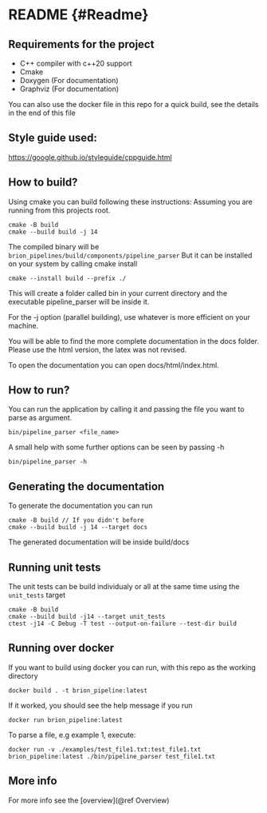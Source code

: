 # README {#Readme}
## Requirements for the project

- C++ compiler with c++20 support
- Cmake
- Doxygen (For documentation)
- Graphviz (For documentation)

You can also use the docker file in this repo for a quick build, see the details in the end of this file

## Style guide used:
https://google.github.io/styleguide/cppguide.html

## How to build?

Using cmake you can build following these instructions:
Assuming you are running from this projects root.
```
cmake -B build
cmake --build build -j 14
```

The compiled binary will be `brion_pipelines/build/components/pipeline_parser`
But it can be installed on your system by calling cmake install
```
cmake --install build --prefix ./
```
This will create a folder called bin in your current directory and the executable pipeline_parser will be inside it.

For the -j option (parallel building), use whatever is more efficient on your machine. 

You will be able to find the more complete documentation in the docs folder. Please use the html version, the latex was not revised.

To open the documentation you can open docs/html/index.html.

## How to run?

You can run the application by calling it and passing the file you want to parse as argument.
```
bin/pipeline_parser <file_name>
```

A small help with some further options can be seen by passing -h
```
bin/pipeline_parser -h
```

## Generating the documentation
To generate the documentation you can run
```
cmake -B build // If you didn't before
cmake --build build -j 14 --target docs
```

The generated documentation will be inside build/docs

## Running unit tests

The unit tests can be build individualy or all at the same time using the `unit_tests` target
```
cmake -B build
cmake --build build -j14 --target unit_tests
ctest -j14 -C Debug -T test --output-on-failure --test-dir build
```


## Running over docker

If you want to build using docker you can run, with this repo as the working directory

```
docker build . -t brion_pipeline:latest
```

If it worked, you should see the help message if you run
```
docker run brion_pipeline:latest
```

To parse a file, e.g example 1, execute:

```
docker run -v ./examples/test_file1.txt:test_file1.txt brion_pipeline:latest ./bin/pipeline_parser test_file1.txt
```


## More info

For more info see the [overview](@ref Overview)